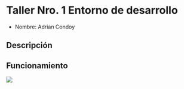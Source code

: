 # Taller Nro. 1 Entorno de desarrollo

- Nombre: Adrian Condoy


## Descripción

## Funcionamiento
![](img/cat-gef6d96f21_1280.jpg)
